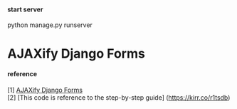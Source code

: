#### start server  
python manage.py runserver      



# AJAXify Django Forms


#### reference
[1] [AJAXify Django Forms](https://www.youtube.com/watch?v=zojnkKGRXp0)    
[2] [This code is reference to the step-by-step guide] (https://kirr.co/r1tsdb)  

